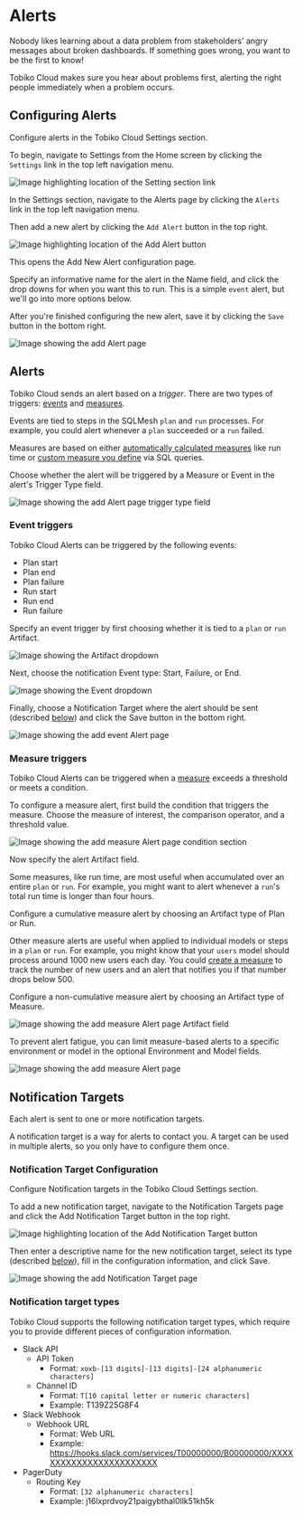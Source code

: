 # Alerts

Nobody likes learning about a data problem from stakeholders' angry messages about broken dashboards. If something goes wrong, you want to be the first to know!

Tobiko Cloud makes sure you hear about problems first, alerting the right people immediately when a problem occurs.

## Configuring Alerts

Configure alerts in the Tobiko Cloud Settings section.

To begin, navigate to Settings from the Home screen by clicking the `Settings` link in the top left navigation menu.

![Image highlighting location of the Setting section link](./alerts_notifications/settings_section_link.png)

In the Settings section, navigate to the Alerts page by clicking the `Alerts` link in the top left navigation menu.

Then add a new alert by clicking the `Add Alert` button in the top right.

![Image highlighting location of the Add Alert button](./alerts_notifications/add_alert_button.png)

This opens the Add New Alert configuration page.

Specify an informative name for the alert in the Name field, and click the drop downs for when you want this to run. This is a simple `event` alert, but we'll go into more options below.

After you're finished configuring the new alert, save it by clicking the `Save` button in the bottom right.

![Image showing the add Alert page](./alerts_notifications/add_alert_page.png)

## Alerts

Tobiko Cloud sends an alert based on a *trigger*. There are two types of triggers: [events](#event-triggers) and [measures](#measure-triggers).

Events are tied to steps in the SQLMesh `plan` and `run` processes. For example, you could alert whenever a `plan` succeeded or a `run` failed.

Measures are based on either [automatically calculated measures](../../guides/observer.md#measures) like run time or [custom measure you define](../../guides/observer.md#custom-measures) via SQL queries.

Choose whether the alert will be triggered by a Measure or Event in the alert's Trigger Type field.

![Image showing the add Alert page trigger type field](./alerts_notifications/add_alert_trigger_type.png)

### Event triggers

Tobiko Cloud Alerts can be triggered by the following events:

- Plan start
- Plan end
- Plan failure
- Run start
- Run end
- Run failure

Specify an event trigger by first choosing whether it is tied to a `plan` or `run` Artifact.

![Image showing the Artifact dropdown](./alerts_notifications/add_event_artifact.png)

Next, choose the notification Event type: Start, Failure, or End.

![Image showing the Event dropdown](./alerts_notifications/add_event_event.png)

Finally, choose a Notification Target where the alert should be sent (described [below](#notification-targets)) and click the Save button in the bottom right.

![Image showing the add event Alert page](./alerts_notifications/add_event_alert_page.png)

### Measure triggers

Tobiko Cloud Alerts can be triggered when a [measure](../../guides/observer.md#measures) exceeds a threshold or meets a condition.

To configure a measure alert, first build the condition that triggers the measure. Choose the measure of interest, the comparison operator, and a threshold value.

![Image showing the add measure Alert page condition section](./alerts_notifications/add_measure_alert_condition.png)

Now specify the alert Artifact field.

Some measures, like run time, are most useful when accumulated over an entire `plan` or `run`. For example, you might want to alert whenever a `run`'s total run time is longer than four hours.

Configure a cumulative measure alert by choosing an Artifact type of Plan or Run.

Other measure alerts are useful when applied to individual models or steps in a `plan` or `run`. For example, you might know that your `users` model should process around 1000 new users each day. You could [create a measure](../../guides/observer.md#custom-measures) to track the number of new users and an alert that notifies you if that number drops below 500.

Configure a non-cumulative measure alert by choosing an Artifact type of Measure.

![Image showing the add measure Alert page Artifact field](./alerts_notifications/add_measure_alert_artifact.png)

To prevent alert fatigue, you can limit measure-based alerts to a specific environment  or model in the optional Environment and Model fields.

![Image showing the add measure Alert page](./alerts_notifications/add_measure_alert_page.png)

## Notification Targets

Each alert is sent to one or more notification targets.

A notification target is a way for alerts to contact you. A target can be used in multiple alerts, so you only have to configure them once.

### Notification Target Configuration

Configure Notification targets in the Tobiko Cloud Settings section.

To add a new notification target, navigate to the Notification Targets page and click the Add Notification Target button in the top right.

![Image highlighting location of the Add Notification Target button](./alerts_notifications/add_notification_target_button.png)

Then enter a descriptive name for the new notification target, select its type (described [below](#notification-target-types)), fill in the configuration information, and click Save.

![Image showing the add Notification Target page](./alerts_notifications/add_notification_target_page.png)

### Notification target types

Tobiko Cloud supports the following notification target types, which require you to provide different pieces of configuration information.

- Slack API
    - API Token
        - Format: `xoxb-[13 digits]-[13 digits]-[24 alphanumeric characters]`
    - Channel ID
        - Format: `T[10 capital letter or numeric characters]`
        - Example: T139Z25G8F4
- Slack Webhook
    - Webhook URL
        - Format: Web URL
        - Example: https://hooks.slack.com/services/T00000000/B00000000/XXXXXXXXXXXXXXXXXXXXXXXX
- PagerDuty
    - Routing Key
        - Format: `[32 alphanumeric characters]`
        - Example: j16lxprdvoy21paigybthal0llk51kh5k
